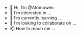 - 👋 Hi, I’m @Atomowen
- 👀 I’m interested in ...
- 🌱 I’m currently learning ...
- 💞️ I’m looking to collaborate on ...
- 📫 How to reach me ...

<!---
Atomowen/Atomowen is a ✨ special ✨ repository because its `README.md` (this file) appears on your GitHub profile.
You can click the Preview link to take a look at your changes.
--->
